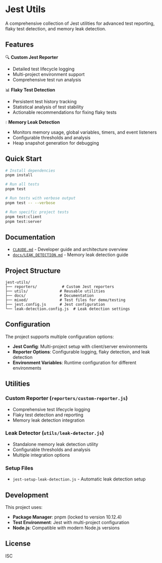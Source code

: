 # Jest Utils

A comprehensive collection of Jest utilities for advanced test reporting, flaky test detection, and memory leak detection.

## Features

🔍 **Custom Jest Reporter**
- Detailed test lifecycle logging
- Multi-project environment support
- Comprehensive test run analysis

📊 **Flaky Test Detection**
- Persistent test history tracking
- Statistical analysis of test stability
- Actionable recommendations for fixing flaky tests

💧 **Memory Leak Detection**
- Monitors memory usage, global variables, timers, and event listeners
- Configurable thresholds and analysis
- Heap snapshot generation for debugging

## Quick Start

```bash
# Install dependencies
pnpm install

# Run all tests
pnpm test

# Run tests with verbose output
pnpm test -- --verbose

# Run specific project tests
pnpm test:client
pnpm test:server
```

## Documentation

- [`CLAUDE.md`](./CLAUDE.md) - Developer guide and architecture overview
- [`docs/LEAK_DETECTION.md`](./docs/LEAK_DETECTION.md) - Memory leak detection guide

## Project Structure

```
jest-utils/
├── reporters/           # Custom Jest reporters
├── utils/              # Reusable utilities
├── docs/               # Documentation
├── mixed/              # Test files for demo/testing
├── jest.config.js      # Jest configuration
└── leak-detection.config.js  # Leak detection settings
```

## Configuration

The project supports multiple configuration options:

- **Jest Config**: Multi-project setup with client/server environments
- **Reporter Options**: Configurable logging, flaky detection, and leak detection
- **Environment Variables**: Runtime configuration for different environments

## Utilities

### Custom Reporter (`reporters/custom-reporter.js`)
- Comprehensive test lifecycle logging
- Flaky test detection and reporting
- Memory leak detection integration

### Leak Detector (`utils/leak-detector.js`)
- Standalone memory leak detection utility
- Configurable thresholds and analysis
- Multiple integration options

### Setup Files
- `jest-setup-leak-detection.js` - Automatic leak detection setup

## Development

This project uses:
- **Package Manager**: pnpm (locked to version 10.12.4)
- **Test Environment**: Jest with multi-project configuration
- **Node.js**: Compatible with modern Node.js versions

## License

ISC
